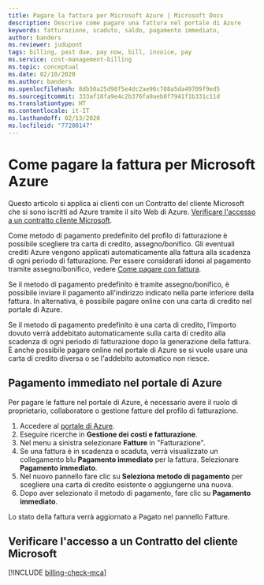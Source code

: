 ```yaml
---
title: Pagare la fattura per Microsoft Azure | Microsoft Docs
description: Descrive come pagare una fattura nel portale di Azure
keywords: fatturazione, scaduto, saldo, pagamento immediato,
author: banders
ms.reviewer: judupont
tags: billing, past due, pay now, bill, invoice, pay
ms.service: cost-management-billing
ms.topic: conceptual
ms.date: 02/10/2020
ms.author: banders
ms.openlocfilehash: 8db50a25d98f5e4dc2ae96c708a5da49709f9ed5
ms.sourcegitcommit: 333af18fa9e4c2b376fa9aeb8f7941f1b331c11d
ms.translationtype: HT
ms.contentlocale: it-IT
ms.lasthandoff: 02/13/2020
ms.locfileid: "77200147"
---
```

# <a name="how-to-pay-your-bill-for-microsoft-azure"></a>Come pagare la fattura per Microsoft Azure

Questo articolo si applica ai clienti con un Contratto del cliente Microsoft che si sono iscritti ad Azure tramite il sito Web di Azure. [Verificare l'accesso a un contratto cliente Microsoft](#check-access-to-a-microsoft-customer-agreement).

Come metodo di pagamento predefinito del profilo di fatturazione è possibile scegliere tra carta di credito, assegno/bonifico. Gli eventuali crediti Azure vengono applicati automaticamente alla fattura alla scadenza di ogni periodo di fatturazione. Per essere considerati idonei al pagamento tramite assegno/bonifico, vedere [Come pagare con fattura](../manage/pay-by-invoice.md).

Se il metodo di pagamento predefinito è tramite assegno/bonifico, è possibile inviare il pagamento all'indirizzo indicato nella parte inferiore della fattura. In alternativa, è possibile pagare online con una carta di credito nel portale di Azure.

Se il metodo di pagamento predefinito è una carta di credito, l'importo dovuto verrà addebitato automaticamente sulla carta di credito alla scadenza di ogni periodo di fatturazione dopo la generazione della fattura. È anche possibile pagare online nel portale di Azure se si vuole usare una carta di credito diversa o se l'addebito automatico non riesce.

## <a name="pay-now-in-the-azure-portal"></a>Pagamento immediato nel portale di Azure

Per pagare le fatture nel portale di Azure, è necessario avere il ruolo di proprietario, collaboratore o gestione fatture del profilo di fatturazione.

1. Accedere al [portale di Azure](https://portal.azure.com).
1. Eseguire ricerche in **Gestione dei costi e fatturazione**.
1. Nel menu a sinistra selezionare **Fatture** in "Fatturazione".
1. Se una fattura è in scadenza o scaduta, verrà visualizzato un collegamento blu **Pagamento immediato** per la fattura. Selezionare **Pagamento immediato**.
1. Nel nuovo pannello fare clic su **Seleziona metodo di pagamento** per scegliere una carta di credito esistente o aggiungerne una nuova.
1. Dopo aver selezionato il metodo di pagamento, fare clic su **Pagamento immediato**.

Lo stato della fattura verrà aggiornato a Pagato nel pannello Fatture.

## <a name="check-access-to-a-microsoft-customer-agreement"></a>Verificare l'accesso a un Contratto del cliente Microsoft
[!INCLUDE [billing-check-mca](../../../includes/billing-check-mca.md)]
